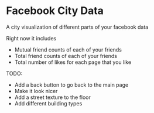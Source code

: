 Facebook City Data
==================

A city visualization of different parts of your facebook data

Right now it includes 
* Mutual friend counts of each of your friends
* Total friend counts of each of your friends
* Total number of likes for each page that you like

TODO:
* Add a back button to go back to the main page
* Make it look nicer
* Add a street texture to the floor
* Add different building types
